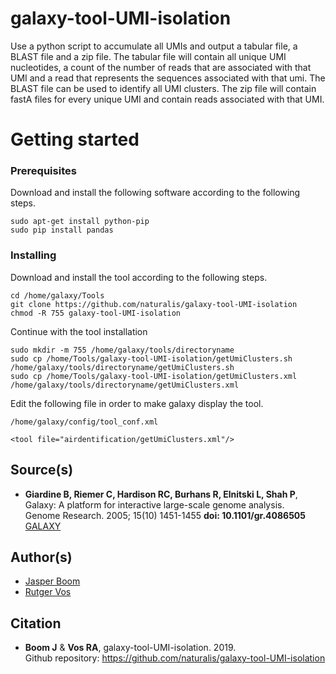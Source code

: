 # galaxy-tool-UMI-isolation
Use a python script to accumulate all UMIs and output a tabular file, a BLAST file and a zip file. 
The tabular file will contain all unique UMI nucleotides, a count of the number of reads that are 
associated with that UMI and a read that represents the sequences associated with that umi. The BLAST 
file can be used to identify all UMI clusters.  The zip file will contain fastA files for every 
unique UMI and contain reads associated with that UMI.

# Getting started

### Prerequisites
Download and install the following software according to the following steps.
```
sudo apt-get install python-pip
sudo pip install pandas
```

### Installing
Download and install the tool according to the following steps.
```
cd /home/galaxy/Tools
git clone https://github.com/naturalis/galaxy-tool-UMI-isolation
chmod -R 755 galaxy-tool-UMI-isolation
```
Continue with the tool installation
```
sudo mkdir -m 755 /home/galaxy/tools/directoryname
sudo cp /home/Tools/galaxy-tool-UMI-isolation/getUmiClusters.sh /home/galaxy/tools/directoryname/getUmiClusters.sh
sudo cp /home/Tools/galaxy-tool-UMI-isolation/getUmiClusters.xml /home/galaxy/tools/directoryname/getUmiClusters.xml
```
Edit the following file in order to make galaxy display the tool.
```
/home/galaxy/config/tool_conf.xml
```
```
<tool file="airdentification/getUmiClusters.xml"/>
```

## Source(s)
* __Giardine B, Riemer C, Hardison RC, Burhans R, Elnitski L, Shah P__,  
  Galaxy: A platform for interactive large-scale genome analysis.  
  Genome Research. 2005; 15(10) 1451-1455 __doi: 10.1101/gr.4086505__  
  [GALAXY](https://www.galaxyproject.org/)

## Author(s)
* [Jasper Boom](https://github.com/JasperBoom)
* [Rutger Vos](https://github.com/rvosa)

## Citation
* __Boom J__ & __Vos RA__, galaxy-tool-UMI-isolation. 2019.  
  Github repository: https://github.com/naturalis/galaxy-tool-UMI-isolation
